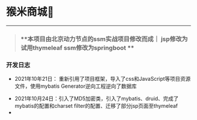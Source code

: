 # 猴米商城🐒

---

> ### **本项目由北京动力节点的ssm实战项目修改而成｜ jsp修改为试用thymeleaf ssm修改为springboot ** 

### **开发日志**

- 2021年10年21日： 重新引用了项目框架，导入了css和JavaScript等项目资源文件，使用mybatis Generator逆向工程逆向了数据库

* 2021年10月24日：引入了MD5加密类，引入了mybatis、druid、完成了mybatis的配置和charset filter的配置、迁移了部分jsp页面至thymeleaf
* 



